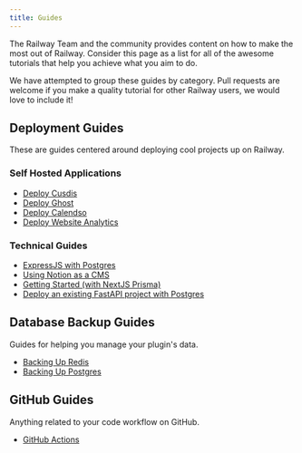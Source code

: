 ```yaml
---
title: Guides
---
```


The Railway Team and the community provides content on how to make the most out of Railway. Consider this page as a list for all of the awesome tutorials that help you achieve what you aim to do.

We have attempted to group these guides by category. Pull requests are welcome if you make a quality tutorial for other Railway users, we would love to include it!

## Deployment Guides
These are guides centered around deploying cool projects up on Railway.
### Self Hosted Applications

- [Deploy Cusdis](https://blog.railway.app/p/cusdis)
- [Deploy Ghost](https://blog.railway.app/p/ghost)
- [Deploy Calendso](https://blog.railway.app/p/calendso)
- [Deploy Website Analytics](https://blog.railway.app/p/self-hosted-website-analytics)

### Technical Guides
- [ExpressJS with Postgres](https://blog.railway.app/p/expressjs-with-postgresql)
- [Using Notion as a CMS](https://blog.railway.app/p/next-notion-blog)
- [Getting Started (with NextJS Prisma)](/getting-started)
- [Deploy an existing FastAPI project with Postgres](https://medium.com/p/c08df2a1e878)

## Database Backup Guides
Guides for helping you manage your plugin's data. 

- [Backing Up Redis](https://blog.railway.app/p/redis-backup)
- [Backing Up Postgres](https://blog.railway.app/p/postgre-backup)

## GitHub Guides
Anything related to your code workflow on GitHub.
- [GitHub Actions](https://blog.railway.app/p/github-actions)
